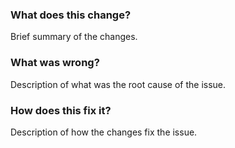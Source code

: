 ### What does this change?

Brief summary of the changes.

### What was wrong?

Description of what was the root cause of the issue.

### How does this fix it?

Description of how the changes fix the issue.